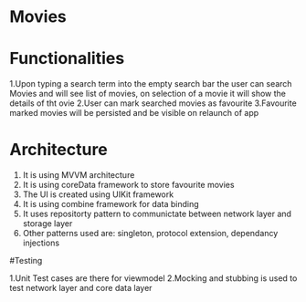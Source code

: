 # Movies
# Functionalities
1.Upon typing a search term into the empty search bar the user can search Movies and will see list of movies, on selection of a movie it will show the details of tht ovie
2.User can mark searched movies as favourite
3.Favourite marked movies will be persisted and be visible on relaunch of app

# Architecture

1. It is using MVVM architecture
2. It is using coreData framework to store favourite movies
3. The UI is created using UIKit framework
4. It is  using combine framework for data binding
5. It uses repositorty pattern to communictate between network layer and storage layer
6. Other patterns used are: singleton, protocol extension, dependancy injections

#Testing

1.Unit Test cases are there for viewmodel
2.Mocking and stubbing is used to test network layer and core data layer
